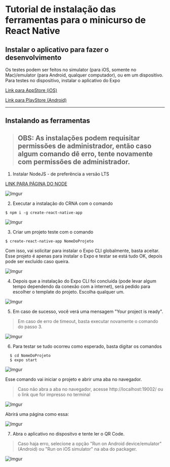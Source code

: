 # Tutorial de instalação das ferramentas para o minicurso de React Native

## Instalar o aplicativo para fazer o desenvolvimento

Os testes podem ser feitos no simulator (para iOS, somente no Mac)/emulator (para Android, qualquer computador), ou em um dispositivo. Para testes no dispositivo, instalar o aplicativo do Expo

[Link para AppStore (iOS)](https://itunes.apple.com/app/apple-store/id982107779)

[Link para PlayStore (Android)](https://play.google.com/store/apps/details?id=host.exp.exponent)

---

## Instalando as ferramentas

> ## OBS: As instalações podem requisitar permissões de administrador, então caso algum comando dê erro, tente novamente com permissões de administrador.

1. Instalar NodeJS - de preferência a versão LTS

[LINK PARA PÁGINA DO NODE](https://nodejs.org/en/)

![Imgur](https://i.imgur.com/Mm1zEsn.png)

2. Executar a instalação do CRNA com o comando
```shell
$ npm i -g create-react-native-app
```

![Imgur](https://i.imgur.com/WNpXqBx.png)

3. Criar um projeto teste com o comando 
```shell
$ create-react-native-app NomeDoProjeto
```
Com isso, vai solicitar para instalar o Expo CLI globalmente, basta aceitar. Esse projeto é apenas para instalar o Expo e testar se está tudo OK, depois pode ser excluído caso queira.

![Imgur](https://i.imgur.com/DOfMacm.png)

4. Depois que a instalação do Expo CLI foi concluída (pode levar algum tempo dependendo da conexão com a internet), será pedido para escolher o template do projeto. Escolha qualquer um.

![Imgur](https://i.imgur.com/7TNd8pq.png)

5. Em caso de sucesso, você verá uma mensagem "Your project is ready".
> Em caso de erro de timeout, basta executar novamente o comando do passo 3.

![Imgur](https://i.imgur.com/BxdMXNy.png)

6. Para testar se tudo ocorreu como esperado, basta digitar os comandos
```shell  
  $ cd NomeDoProjeto
  $ expo start
```

![Imgur](https://i.imgur.com/Xev6Vkp.png)

Esse comando vai iniciar o projeto e abrir uma aba no navegador.
> Caso não abra a aba no navegador, acesse http://localhost:19002/ ou o link que for impresso no terminal

![Imgur](https://i.imgur.com/6vGvVqx.png)

Abrirá uma página como essa:

![Imgur](https://i.imgur.com/exQEY1H.png)

7. Abra o aplicativo no dispositvo e tente ler o QR Code.
> Caso haja erro, selecione a opção "Run on Android device/emulator" (Android) ou "Run on iOS simulator" na aba do packager.

![Imgur](https://i.imgur.com/rOvNrQX.png)